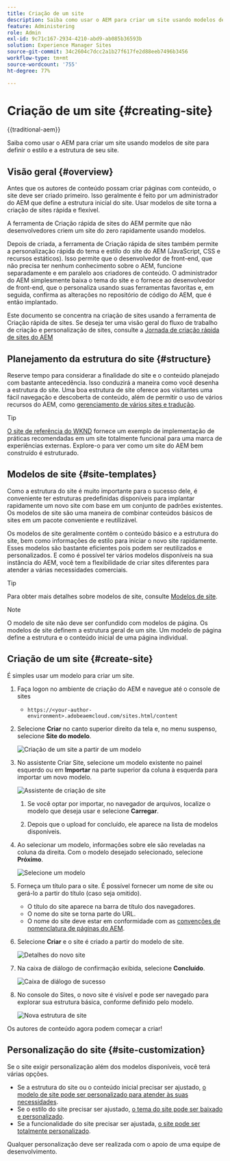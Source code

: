 ```yaml
---
title: Criação de um site
description: Saiba como usar o AEM para criar um site usando modelos de site para definir o estilo e a estrutura de seu site.
feature: Administering
role: Admin
exl-id: 9c71c167-2934-4210-abd9-ab085b36593b
solution: Experience Manager Sites
source-git-commit: 34c2604c7dcc2a1b27f617fe2d88eeb7496b3456
workflow-type: tm+mt
source-wordcount: '755'
ht-degree: 77%

---
```


# Criação de um site {#creating-site}

{{traditional-aem}}

Saiba como usar o AEM para criar um site usando modelos de site para definir o estilo e a estrutura de seu site.

## Visão geral {#overview}

Antes que os autores de conteúdo possam criar páginas com conteúdo, o site deve ser criado primeiro. Isso geralmente é feito por um administrador do AEM que define a estrutura inicial do site. Usar modelos de site torna a criação de sites rápida e flexível.

A ferramenta de Criação rápida de sites do AEM permite que não desenvolvedores criem um site do zero rapidamente usando modelos.

Depois de criada, a ferramenta de Criação rápida de sites também permite a personalização rápida do tema e estilo do site do AEM (JavaScript, CSS e recursos estáticos). Isso permite que o desenvolvedor de front-end, que não precisa ter nenhum conhecimento sobre o AEM, funcione separadamente e em paralelo aos criadores de conteúdo. O administrador do AEM simplesmente baixa o tema do site e o fornece ao desenvolvedor de front-end, que o personaliza usando suas ferramentas favoritas e, em seguida, confirma as alterações no repositório de código do AEM, que é então implantado.

Este documento se concentra na criação de sites usando a ferramenta de Criação rápida de sites. Se deseja ter uma visão geral do fluxo de trabalho de criação e personalização de sites, consulte a [Jornada de criação rápida de sites do AEM](/help/journey-sites/quick-site/overview.md)

## Planejamento da estrutura do site {#structure}

Reserve tempo para considerar a finalidade do site e o conteúdo planejado com bastante antecedência. Isso conduzirá a maneira como você desenha a estrutura do site. Uma boa estrutura de site oferece aos visitantes uma fácil navegação e descoberta de conteúdo, além de permitir o uso de vários recursos do AEM, como [gerenciamento de vários sites e tradução](/help/sites-cloud/administering/msm-and-translation.md).

>[!TIP]
>
>[O site de referência do WKND](https://wknd.site) fornece um exemplo de implementação de práticas recomendadas em um site totalmente funcional para uma marca de experiências externas. Explore-o para ver como um site do AEM bem construído é estruturado.

## Modelos de site {#site-templates}

Como a estrutura do site é muito importante para o sucesso dele, é conveniente ter estruturas predefinidas disponíveis para implantar rapidamente um novo site com base em um conjunto de padrões existentes. Os modelos de site são uma maneira de combinar conteúdos básicos de sites em um pacote conveniente e reutilizável.

Os modelos de site geralmente contêm o conteúdo básico e a estrutura do site, bem como informações de estilo para iniciar o novo site rapidamente. Esses modelos são bastante eficientes pois podem ser reutilizados e personalizados. E como é possível ter vários modelos disponíveis na sua instância do AEM, você tem a flexibilidade de criar sites diferentes para atender a várias necessidades comerciais.

>[!TIP]
>
>Para obter mais detalhes sobre modelos de site, consulte [Modelos de site](site-templates.md).

>[!NOTE]
>
>O modelo de site não deve ser confundido com modelos de página. Os modelos de site definem a estrutura geral de um site. Um modelo de página define a estrutura e o conteúdo inicial de uma página individual.

## Criação de um site {#create-site}

É simples usar um modelo para criar um site.

1. Faça logon no ambiente de criação do AEM e navegue até o console de sites

   * `https://<your-author-environment>.adobeaemcloud.com/sites.html/content`

1. Selecione **Criar** no canto superior direito da tela e, no menu suspenso, selecione **Site do modelo**.

   ![Criação de um site a partir de um modelo](../assets/create-site-from-template.png)

1. No assistente Criar Site, selecione um modelo existente no painel esquerdo ou em **Importar** na parte superior da coluna à esquerda para importar um novo modelo.

   ![Assistente de criação de site](../assets/site-creation-wizard.png)

   1. Se você optar por importar, no navegador de arquivos, localize o modelo que deseja usar e selecione **Carregar**.

   1. Depois que o upload for concluído, ele aparece na lista de modelos disponíveis.

1. Ao selecionar um modelo, informações sobre ele são reveladas na coluna da direita. Com o modelo desejado selecionado, selecione **Próximo**.

   ![Selecione um modelo](../assets/select-site-template.png)

1. Forneça um título para o site. É possível fornecer um nome de site ou gerá-lo a partir do título (caso seja omitido).

   * O título do site aparece na barra de título dos navegadores.
   * O nome do site se torna parte do URL.
   * O nome do site deve estar em conformidade com as [convenções de nomenclatura de páginas do AEM](/help/sites-cloud/authoring/sites-console/organizing-pages.md#page-name-restrictions-and-best-practices).

1. Selecione **Criar** e o site é criado a partir do modelo de site.

   ![Detalhes do novo site](../assets/create-site-details.png)

1. Na caixa de diálogo de confirmação exibida, selecione **Concluído**.

   ![Caixa de diálogo de sucesso](../assets/success.png)

1. No console do Sites, o novo site é visível e pode ser navegado para explorar sua estrutura básica, conforme definido pelo modelo.

   ![Nova estrutura de site](../assets/new-site.png)

Os autores de conteúdo agora podem começar a criar!

## Personalização do site {#site-customization}

Se o site exigir personalização além dos modelos disponíveis, você terá várias opções.

* Se a estrutura do site ou o conteúdo inicial precisar ser ajustado, [o modelo de site pode ser personalizado para atender às suas necessidades](site-templates.md).
* Se o estilo do site precisar ser ajustado, [o tema do site pode ser baixado e personalizado](/help/journey-sites/quick-site/overview.md).
* Se a funcionalidade do site precisar ser ajustada, [o site pode ser totalmente personalizado](/help/implementing/developing/introduction/develop-wknd-tutorial.md).

Qualquer personalização deve ser realizada com o apoio de uma equipe de desenvolvimento.
